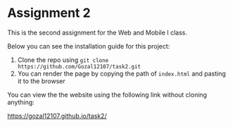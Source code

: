 # Assignment 2
This is the second assignment for the Web and Mobile I class. 


Below you can see the installation guide for this project:

1. Clone the repo using `git clone https://github.com/Gozal12107/task2.git`
2. You can render the page by copying the path of `index.html` and pasting it to the browser


You can view the the website using the following link without cloning anything:


https://gozal12107.github.io/task2/

